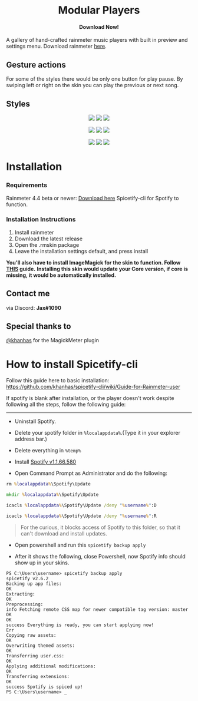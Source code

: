 <h1 align="center">
  Modular Players
</h1>

<h4 align="center">Download Now!</h4>

A gallery of hand-crafted rainmeter music players with built in preview and settings menu. Download rainmeter [here](https://www.rainmeter.net/).

## Gesture actions
For some of the styles there would be only one button for play pause. By swiping left or right on the skin you can play the previous or next song.

## Styles
<p float="left" align="center">
  <img src="https://github.com/EnhancedJax/ModularPlayers/blob/main/%40Resources/Images/Preview/Simple.png"/>
  <img src="https://github.com/EnhancedJax/ModularPlayers/blob/main/%40Resources/Images/Preview/Neumorphism.png"/>
  <img src="https://github.com/EnhancedJax/ModularPlayers/blob/main/%40Resources/Images/Preview/Blur.png"/>
</p>
<p float="left" align="center">
  <img src="https://github.com/EnhancedJax/ModularPlayers/blob/main/%40Resources/Images/Preview/MIUI.png"/>
  <img src="https://github.com/EnhancedJax/ModularPlayers/blob/main/%40Resources/Images/Preview/Side.png"/>
  <img src="https://github.com/EnhancedJax/ModularPlayers/blob/main/%40Resources/Images/Preview/Card.png"/>
</p>
<p float="left" align="center">
  <img src="https://github.com/EnhancedJax/ModularPlayers/blob/main/%40Resources/Images/Preview/Fortnite.png"/>
  <img src="https://github.com/EnhancedJax/ModularPlayers/blob/main/%40Resources/Images/Preview/BigCirc.png"/>
  <img src="https://github.com/EnhancedJax/ModularPlayers/blob/main/%40Resources/Images/Preview/Android.png"/>
</p>

# Installation
### Requirements
Rainmeter 4.4 beta or newer: [Download here](https://www.rainmeter.net/)
Spicetify-cli for Spotify to function.

### Installation Instructions
1. Install rainmeter
1. Download the latest release
1. Open the .rmskin package 
1. Leave the installation settings default, and press install

**You'll also have to install ImageMagick for the skin to function. Follow [THIS](https://github.com/khanhas/MagickMeter#how-to-install) guide.**
**Installing this skin would update your Core version, if core is missing, it would be automatically installed.**
  
## Contact me
via Discord: **Jax#1090**

## Special thanks to
[@khanhas](https://github.com/khanhas) for the MagickMeter plugin

# How to install Spicetify-cli

Follow this guide here to basic installation: https://github.com/khanhas/spicetify-cli/wiki/Guide-for-Rainmeter-user

If spotify is blank after installation, or the player doesn't work despite following all the steps, follow the following guide:
***
- Uninstall Spotify.
- Delete your spotify folder in `%localappdata%`.(Type it in your explorer address bar.)
- Delete everything in `%temp%`

- Install [Spotify v1.1.66.580](https://spotify.en.uptodown.com/windows/download/3882445)

- Open Command Prompt as Administrator and do the following:
```cmd
rm %localappdata%\Spotify\Update

mkdir %localappdata%\Spotify\Update

icacls %localappdata%\Spotify\Update /deny "%username%":D

icacls %localappdata%\Spotify\Update /deny "%username%":R
```

> For the curious, it blocks access of Spotify to this folder, so that it can't download and install updates.

- Open powershell and run this `spicetify backup apply`

- After it shows the following, close Powershell, now Spotify info should show up in your skins.
```poweshell
PS C:\Users\username> spicetify backup apply
spicetify v2.6.2
Backing up app files:
OK
Extracting:
OK
Preprocessing:
info Fetching remote CSS map for newer compatible tag version: master
OK
OK
success Everything is ready, you can start applying now!
Err
Copying raw assets:
OK
Overwriting themed assets:
OK
Transferring user.css:
OK
Applying additional modifications:
OK
Transferring extensions:
OK
success Spotify is spiced up!
PS C:\Users\username> _
```
